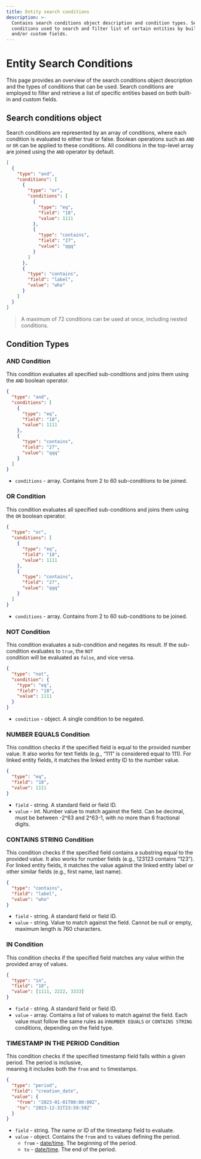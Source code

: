 ```yaml
---
title: Entity search conditions
description: >-
  Contains search conditions object description and condition types. Search
  conditions used to search and filter list of certain entities by built-in
  and/or custom fields.
---
```


# Entity Search Conditions

This page provides an overview of the search conditions object description and the types of conditions that can be used. Search conditions are employed to filter and retrieve a list of specific entities based on both built-in and custom fields.

## Search conditions object

Search conditions are represented by an array of conditions, where each condition is evaluated to either true or false. Boolean operations such as `AND` or `OR` can be applied to these conditions. All conditions in the top-level array are joined using the `AND` operator by default.

```json
[
  {
    "type": "and",
    "conditions": [
      {
        "type": "or",
        "conditions": [
          {
            "type": "eq",
            "field": "18",
            "value": 1111
          },
          {
            "type": "contains",
            "field": "27",
            "value": "qqq"
          }
        ]
      },
      {
        "type": "contains",
        "field": "label",
        "value": "who"
      }
    ]
  }
]
```

> A maximum of 72 conditions can be used at once, including nested conditions.

## Condition Types

### AND Condition

This condition evaluates all specified sub-conditions and joins them using the `AND` boolean operator.

```json
{
  "type": "and",
  "conditions": [
    {
      "type": "eq",
      "field": "18",
      "value": 1111
    },
    {
      "type": "contains",
      "field": "27",
      "value": "qqq"
    }
  ]
}
```

* `conditions` - array. Contains from 2 to 60 sub-conditions to be joined.

### OR Condition

This condition evaluates all specified sub-conditions and joins them using the `OR` boolean operator.

```json
{
  "type": "or",
  "conditions": [
    {
      "type": "eq",
      "field": "18",
      "value": 1111
    },
    {
      "type": "contains",
      "field": "27",
      "value": "qqq"
    }
  ]
}
```

* `conditions` - array. Contains from 2 to 60 sub-conditions to be joined.

### NOT Condition

This condition evaluates a sub-condition and negates its result. If the sub-condition evaluates to `true`, the `NOT`\
condition will be evaluated as `false`, and vice versa.

```json
{
  "type": "not",
  "condition": {
    "type": "eq",
    "field": "18",
    "value": 1111
  }
}
```

* `condition` - object. A single condition to be negated.

### NUMBER EQUALS Condition

This condition checks if the specified field is equal to the provided number value. It also works for text fields (e.g., “111” is considered equal to 111). For linked entity fields, it matches the linked entity ID to the number value.

```json
{
  "type": "eq",
  "field": "18",
  "value": 1111
}
```

* `field` - string. A standard field or field ID.
* `value` - int. Number value to match against the field. Can be decimal, must be between -2^63 and 2^63-1, with no more than 6 fractional digits.

### CONTAINS STRING Condition

This condition checks if the specified field contains a substring equal to the provided value. It also works for number fields (e.g., 123123 contains “123”). For linked entity fields, it matches the value against the linked entity label or other similar fields (e.g., first name, last name).

```json
{
  "type": "contains",
  "field": "label",
  "value": "who"
}
```

* `field` - string. A standard field or field ID.
* `value` - string. Value to match against the field. Cannot be null or empty, maximum length is 760 characters.

### IN Condition

This condition checks if the specified field matches any value within the provided array of values.

```json
{
  "type": "in",
  "field": "18",
  "value": [1111, 2222, 3333]
}
```

* `field` - string. A standard field or field ID.
* `value` - array. Contains a list of values to match against the field. Each value must follow the same rules as in`NUMBER EQUALS` or `CONTAINS STRING` conditions, depending on the field type.

### TIMESTAMP IN THE PERIOD Condition

This condition checks if the specified timestamp field falls within a given period. The period is inclusive,\
meaning it includes both the `from` and `to` timestamps.

```json
{
  "type": "period",
  "field": "creation_date",
  "value": {
    "from": "2023-01-01T00:00:00Z",
    "to": "2023-12-31T23:59:59Z"
  }
}
```

* `field` - string. The name or ID of the timestamp field to evaluate.
* `value` - object. Contains the `from` and `to` values defining the period.
  * `from` - [date/time](../../../#data-types). The beginning of the period.
  * `to` - [date/time](../../../#data-types). The end of the period.
